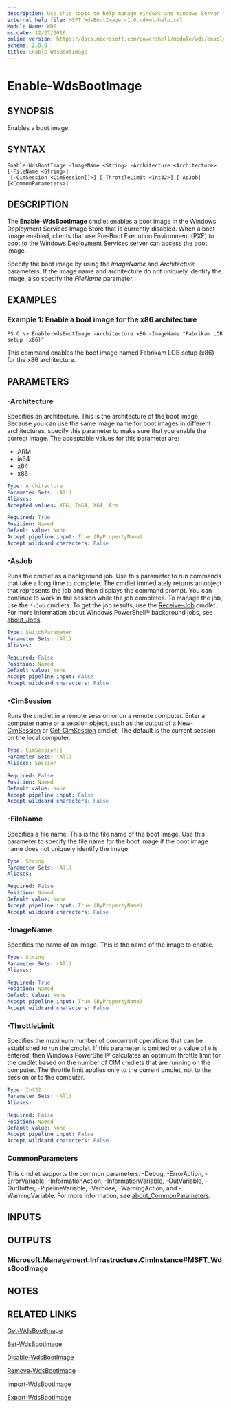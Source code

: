 ```yaml
---
description: Use this topic to help manage Windows and Windows Server technologies with Windows PowerShell.
external help file: MSFT_WdsBootImage_v1.0.cdxml-help.xml
Module Name: WDS
ms.date: 12/27/2016
online version: https://docs.microsoft.com/powershell/module/wds/enable-wdsbootimage?view=windowsserver2019-ps&wt.mc_id=ps-gethelp
schema: 2.0.0
title: Enable-WdsBootImage
---
```


# Enable-WdsBootImage

## SYNOPSIS
Enables a boot image.

## SYNTAX

```
Enable-WdsBootImage -ImageName <String> -Architecture <Architecture> [-FileName <String>]
 [-CimSession <CimSession[]>] [-ThrottleLimit <Int32>] [-AsJob] [<CommonParameters>]
```

## DESCRIPTION
The **Enable-WdsBootImage** cmdlet enables a boot image in the Windows Deployment Services Image Store that is currently disabled.
When a boot image enabled, clients that use Pre-Boot Execution Environment (PXE) to boot to the Windows Deployment Services server can access the boot image.

Specify the boot image by using the *ImageName* and *Architecture* parameters.
If the image name and architecture do not uniquely identify the image, also specify the *FileName* parameter.

## EXAMPLES

### Example 1: Enable a boot image for the x86 architecture
```
PS C:\> Enable-WdsBootImage -Architecture x86 -ImageName "Fabrikam LOB setup (x86)"
```

This command enables the boot image named Fabrikam LOB setup (x86) for the x86 architecture.

## PARAMETERS

### -Architecture
Specifies an architecture.
This is the architecture of the boot image.
Because you can use the same image name for boot images in different architectures, specify this parameter to make sure that you enable the correct image.
The acceptable values for this parameter are:

- ARM
- ia64
- x64
- x86

```yaml
Type: Architecture
Parameter Sets: (All)
Aliases: 
Accepted values: X86, Ia64, X64, Arm

Required: True
Position: Named
Default value: None
Accept pipeline input: True (ByPropertyName)
Accept wildcard characters: False
```

### -AsJob
Runs the cmdlet as a background job.
Use this parameter to run commands that take a long time to complete. 
 The cmdlet immediately returns an object that represents the job and then displays the command prompt.
You can continue to work in the session while the job completes.
To manage the job, use the `*-Job` cmdlets.
To get the job results, use the [Receive-Job](https://go.microsoft.com/fwlink/?LinkID=113372) cmdlet. 
 For more information about Windows PowerShell® background jobs, see [about_Jobs](https://go.microsoft.com/fwlink/?LinkID=113251).

```yaml
Type: SwitchParameter
Parameter Sets: (All)
Aliases: 

Required: False
Position: Named
Default value: None
Accept pipeline input: False
Accept wildcard characters: False
```

### -CimSession
Runs the cmdlet in a remote session or on a remote computer.
Enter a computer name or a session object, such as the output of a [New-CimSession](https://go.microsoft.com/fwlink/p/?LinkId=227967) or [Get-CimSession](https://go.microsoft.com/fwlink/p/?LinkId=227966) cmdlet.
The default is the current session on the local computer.

```yaml
Type: CimSession[]
Parameter Sets: (All)
Aliases: Session

Required: False
Position: Named
Default value: None
Accept pipeline input: False
Accept wildcard characters: False
```

### -FileName
Specifies a file name.
This is the file name of the boot image.
Use this parameter to specify the file name for the boot image if the boot image name does not uniquely identify the image.

```yaml
Type: String
Parameter Sets: (All)
Aliases: 

Required: False
Position: Named
Default value: None
Accept pipeline input: True (ByPropertyName)
Accept wildcard characters: False
```

### -ImageName
Specifies the name of an image.
This is the name of the image to enable.

```yaml
Type: String
Parameter Sets: (All)
Aliases: 

Required: True
Position: Named
Default value: None
Accept pipeline input: True (ByPropertyName)
Accept wildcard characters: False
```

### -ThrottleLimit
Specifies the maximum number of concurrent operations that can be established to run the cmdlet.
If this parameter is omitted or a value of `0` is entered, then Windows PowerShell® calculates an optimum throttle limit for the cmdlet based on the number of CIM cmdlets that are running on the computer.
The throttle limit applies only to the current cmdlet, not to the session or to the computer.

```yaml
Type: Int32
Parameter Sets: (All)
Aliases: 

Required: False
Position: Named
Default value: None
Accept pipeline input: False
Accept wildcard characters: False
```

### CommonParameters
This cmdlet supports the common parameters: -Debug, -ErrorAction, -ErrorVariable, -InformationAction, -InformationVariable, -OutVariable, -OutBuffer, -PipelineVariable, -Verbose, -WarningAction, and -WarningVariable. For more information, see [about_CommonParameters](https://go.microsoft.com/fwlink/?LinkID=113216).

## INPUTS

## OUTPUTS

### Microsoft.Management.Infrastructure.CimInstance#MSFT_WdsBootImage

## NOTES

## RELATED LINKS

[Get-WdsBootImage](./Get-WdsBootImage.md)

[Set-WdsBootImage](./Set-WdsBootImage.md)

[Disable-WdsBootImage](./Disable-WdsBootImage.md)

[Remove-WdsBootImage](./Remove-WdsBootImage.md)

[Import-WdsBootImage](./Import-WdsBootImage.md)

[Export-WdsBootImage](./Export-WdsBootImage.md)

